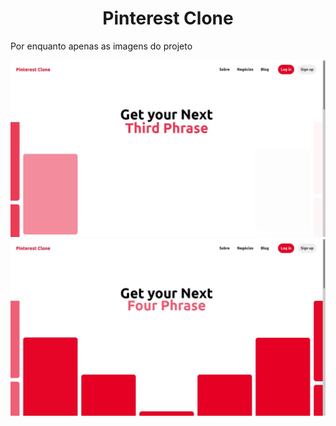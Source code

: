 <h1 align="center">Pinterest Clone</h1>

Por enquanto apenas as imagens do projeto

<img src="https://github.com/Franklyn-Sancho/Pinterest_Clone/blob/main/screen1.jpg">
<img src="https://github.com/Franklyn-Sancho/Pinterest_Clone/blob/main/screen2.jpg">
